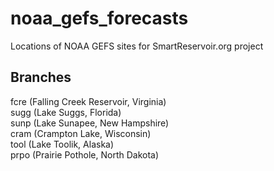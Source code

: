 # noaa_gefs_forecasts
Locations of NOAA GEFS sites for SmartReservoir.org project

## Branches
fcre (Falling Creek Reservoir, Virginia)  
sugg (Lake Suggs, Florida)  
sunp (Lake Sunapee, New Hampshire)  
cram (Crampton Lake, Wisconsin)  
tool (Lake Toolik, Alaska)  
prpo (Prairie Pothole, North Dakota)
